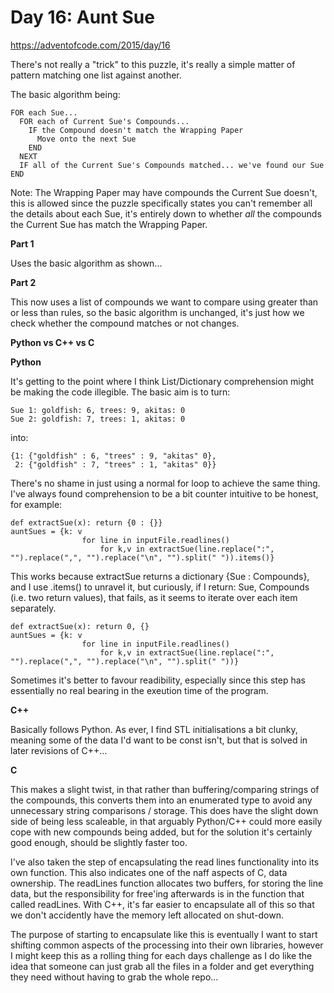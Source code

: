 # Day 16: Aunt Sue

https://adventofcode.com/2015/day/16

There's not really a "trick" to this puzzle, it's really a simple matter of pattern matching one list against another.

The basic algorithm being:

    FOR each Sue...
      FOR each of Current Sue's Compounds...
        IF the Compound doesn't match the Wrapping Paper
          Move onto the next Sue
        END
      NEXT
      IF all of the Current Sue's Compounds matched... we've found our Sue
    END

Note: The Wrapping Paper may have compounds the Current Sue doesn't, this is allowed since the puzzle specifically states you can't remember all the details about each Sue, it's entirely down to whether *all* the compounds the Current Sue has match the Wrapping Paper.

**Part 1**

Uses the basic algorithm as shown...

**Part 2**

This now uses a list of compounds we want to compare using greater than or less than rules, so the basic algorithm is unchanged, it's just how we check whether the compound matches or not changes.

**Python vs C++ vs C**

**Python**

It's getting to the point where I think List/Dictionary comprehension might be making the code illegible.  The basic aim is to turn:

    Sue 1: goldfish: 6, trees: 9, akitas: 0
    Sue 2: goldfish: 7, trees: 1, akitas: 0

into:

    {1: {"goldfish" : 6, "trees" : 9, "akitas" 0},
     2: {"goldfish" : 7, "trees" : 1, "akitas" 0}}

There's no shame in just using a normal for loop to achieve the same thing.  I've always found comprehension to be a bit counter intuitive to be honest, for example:

    def extractSue(x): return {0 : {}}
    auntSues = {k: v
                    for line in inputFile.readlines()
                        for k,v in extractSue(line.replace(":", "").replace(",", "").replace("\n", "").split(" ")).items()}

This works because extractSue returns a dictionary {Sue : Compounds}, and I use .items() to unravel it, but curiously, if I return: Sue, Compounds (i.e. two return values), that fails, as it seems to iterate over each item separately.

    def extractSue(x): return 0, {}
    auntSues = {k: v
                    for line in inputFile.readlines()
                        for k,v in extractSue(line.replace(":", "").replace(",", "").replace("\n", "").split(" "))}

Sometimes it's better to favour readibility, especially since this step has essentially no real bearing in the exeution time of the program.

**C++**

Basically follows Python.  As ever, I find STL initialisations a bit clunky, meaning some of the data I'd want to be const isn't, but that is solved in later revisions of C++...

**C**

This makes a slight twist, in that rather than buffering/comparing strings of the compounds, this converts them into an enumerated type to avoid any unnecessary string comparisons / storage.  This does have the slight down side of being less scaleable, in that arguably Python/C++ could more easily cope with new compounds being added, but for the solution it's certainly good enough, should be slightly faster too.

I've also taken the step of encapsulating the read lines functionality into its own function.  This also indicates one of the naff aspects of C, data ownership.  The readLines function allocates two buffers, for storing the line data, but the responsibility for free'ing afterwards is in the function that called readLines.  With C++, it's far easier to encapsulate all of this so that we don't accidently have the memory left allocated on shut-down.

The purpose of starting to encapsulate like this is eventually I want to start shifting common aspects of the processing into their own libraries, however I might keep this as a rolling thing for each days challenge as I do like the idea that someone can just grab all the files in a folder and get everything they need without having to grab the whole repo...
